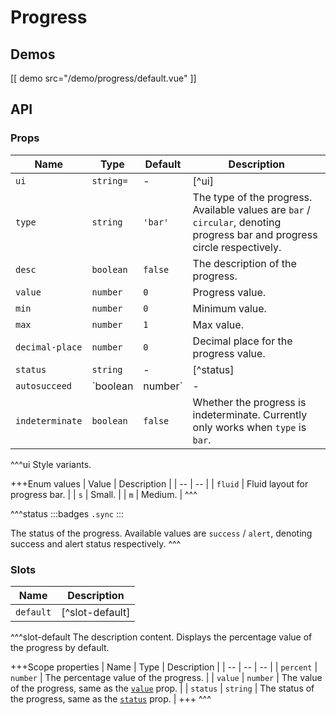# Progress

## Demos

[[ demo src="/demo/progress/default.vue" ]]

## API

### Props

| Name | Type | Default | Description |
| -- | -- | -- | -- |
| ``ui`` | `string=` | - | [^ui] |
| ``type`` | `string` | `'bar'` | The type of the progress. Available values are `bar` / `circular`, denoting progress bar and progress circle respectively. |
| ``desc`` | `boolean` | `false` | The description of the progress. |
| ``value`` | `number` | `0` | Progress value. |
| ``min`` | `number` | `0` | Minimum value. |
| ``max`` | `number` | `1` | Max value. |
| ``decimal-place`` | `number` | `0` | Decimal place for the progress value. |
| ``status`` | `string` | - | [^status] |
| ``autosucceed`` | `boolean | number` | - | Whether automatically enter the `success` status when the progress reaches the maximum value. `true` denotes entering immediately, while `number` values denotes the delay in milliseconds before entering the `success` status. |
| ``indeterminate`` | `boolean` | `false` | Whether the progress is indeterminate. Currently only works when `type` is `bar`. |

^^^ui
Style variants.

+++Enum values
| Value | Description |
| -- | -- |
| `fluid` | Fluid layout for progress bar. |
| `s` | Small. |
| `m` | Medium. |
^^^

^^^status
:::badges
`.sync`
:::

The status of the progress. Available values are `success` / `alert`, denoting success and alert status respectively.
^^^

### Slots

| Name | Description |
| -- | -- |
| ``default`` | [^slot-default] |

^^^slot-default
The description content. Displays the percentage value of the progress by default.

+++Scope properties
| Name | Type | Description |
| -- | -- | -- |
| `percent` | `number` | The percentage value of the progress. |
| `value` | `number` | The value of the progress, same as the [`value`](#props-value) prop. |
| `status` | `string` | The status of the progress, same as the [`status`](#props-status) prop. |
+++
^^^
